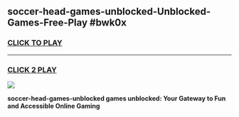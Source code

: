 
## soccer-head-games-unblocked-Unblocked-Games-Free-Play #bwk0x
<h3>
<a href="https://us.freeplayer.one?title=soccer-head-games-unblocked&ref=9M">CLICK TO PLAY</a></h3>
<hr>

<h3>
<a href="https://us.freeplayer.one?title=soccer-head-games-unblocked&ref=9M">CLICK 2 PLAY</a>
  
</h3>

<a href="https://us.freeplayer.one?title=soccer-head-games-unblocked&ref=9M"><img src="https://clearcache.store/games.png"></a>


**soccer-head-games-unblocked games unblocked: Your Gateway to Fun and Accessible Online Gaming**
